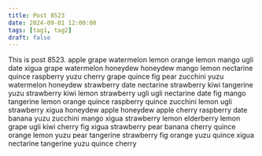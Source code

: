 ```yaml
---
title: Post 8523
date: 2024-09-01 12:00:00
tags: [tag1, tag2]
draft: false
---
```

This is post 8523.
apple
grape
watermelon
lemon
orange
lemon
mango
ugli
date
xigua
grape
watermelon
honeydew
honeydew
mango
lemon
nectarine
quince
raspberry
yuzu
cherry
grape
quince
fig
pear
zucchini
yuzu
watermelon
honeydew
strawberry
date
nectarine
strawberry
kiwi
tangerine
yuzu
strawberry
kiwi
lemon
strawberry
ugli
ugli
nectarine
date
fig
mango
tangerine
lemon
orange
quince
raspberry
quince
zucchini
lemon
ugli
strawberry
xigua
honeydew
apple
honeydew
apple
cherry
raspberry
date
banana
yuzu
zucchini
mango
xigua
strawberry
lemon
elderberry
lemon
grape
ugli
kiwi
cherry
fig
xigua
strawberry
pear
banana
cherry
quince
orange
lemon
yuzu
pear
tangerine
strawberry
fig
orange
yuzu
quince
xigua
nectarine
tangerine
yuzu
quince
cherry

